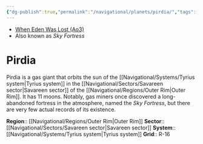 ```yaml
---
{"dg-publish":true,"permalink":"/navigational/planets/pirdia/","tags":["map","planet","savareen","outerrim","tyrius"]}
---
```


- [When Eden Was Lost (Ao3)](https://archiveofourown.org/works/19334440/chapters/45992584)
- Also known as *Sky Fortress*
# Pirdia

Pirdia is a gas giant that orbits the sun of the [[Navigational/Systems/Tyrius system\|Tyrius system]] in the [[Navigational/Sectors/Savareen sector\|Savareen sector]] of the [[Navigational/Regions/Outer Rim\|Outer Rim]]. It has 11 moons. Notably, gas miners once discovered a long-abandoned fortress in the atmosphere, named the *Sky Fortress*, but there are very few actual records of its existence. 

**Region**::  [[Navigational/Regions/Outer Rim\|Outer Rim]]
**Sector**::  [[Navigational/Sectors/Savareen sector\|Savareen sector]]
**System**::  [[Navigational/Systems/Tyrius system\|Tyrius system]]
**Grid**::  R-16